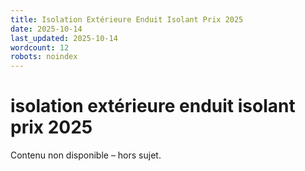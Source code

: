 ```yaml
---
title: Isolation Extérieure Enduit Isolant Prix 2025
date: 2025-10-14
last_updated: 2025-10-14
wordcount: 12
robots: noindex
---
```


# isolation extérieure enduit isolant prix 2025

Contenu non disponible – hors sujet.
